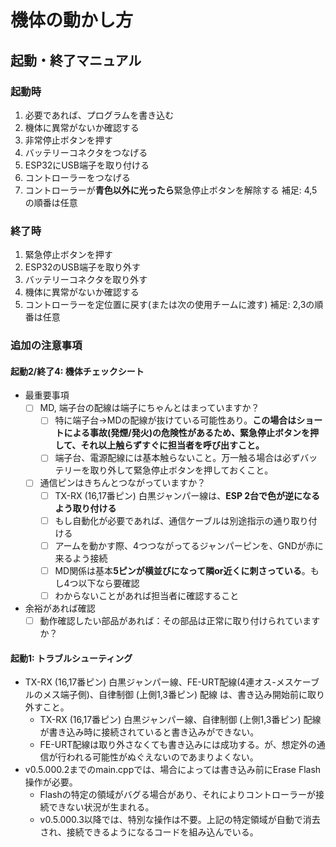 # 機体の動かし方

## 起動・終了マニュアル
### 起動時
1. 必要であれば、プログラムを書き込む
2. 機体に異常がないか確認する
3. 非常停止ボタンを押す
4. バッテリーコネクタをつなげる
5. ESP32にUSB端子を取り付ける
6. コントローラーをつなげる
7. コントローラーが**青色以外に光ったら**緊急停止ボタンを解除する
補足: 4,5の順番は任意
### 終了時
1. 緊急停止ボタンを押す
2. ESP32のUSB端子を取り外す
3. バッテリーコネクタを取り外す
4. 機体に異常がないか確認する
5. コントローラーを定位置に戻す(または次の使用チームに渡す)
補足: 2,3の順番は任意
### 追加の注意事項
#### 起動2/終了4: 機体チェックシート
- 最重要事項
  - [ ] MD, 端子台の配線は端子にちゃんとはまっていますか？
    - [ ] 特に端子台->MDの配線が抜けている可能性あり。**この場合はショートによる事故(発煙/発火)の危険性があるため、緊急停止ボタンを押して、それ以上触らずすぐに担当者を呼び出すこと。**
    - [ ] 端子台、電源配線には基本触らないこと。万一触る場合は必ずバッテリーを取り外して緊急停止ボタンを押しておくこと。
  - [ ] 通信ピンはきちんとつながっていますか？
    - [ ] TX-RX (16,17番ピン) 白黒ジャンパー線は、**ESP 2台で色が逆になるよう取り付ける**
    - [ ] もし自動化が必要であれば、通信ケーブルは別途指示の通り取り付ける
    - [ ] アームを動かす際、4つつながってるジャンパーピンを、GNDが赤に来るよう接続
    - [ ] MD関係は基本**5ピンが横並びになって隣or近くに刺さっている**。もし4つ以下なら要確認
    - [ ] わからないことがあれば担当者に確認すること
- 余裕があれば確認
  - [ ] 動作確認したい部品があれば：その部品は正常に取り付けられていますか？
#### 起動1: トラブルシューティング
- TX-RX (16,17番ピン) 白黒ジャンパー線、FE-URT配線(4連オス-メスケーブルのメス端子側)、自律制御 (上側1,3番ピン) 配線 は、書き込み開始前に取り外すこと。
  - TX-RX (16,17番ピン) 白黒ジャンパー線、自律制御 (上側1,3番ピン) 配線が書き込み時に接続されていると書き込みができない。
  - FE-URT配線は取り外さなくても書き込みには成功する。が、想定外の通信が行われる可能性がぬぐえないのであまりよくない。
- v0.5.000.2までのmain.cppでは、場合によっては書き込み前にErase Flash操作が必要。
  - Flashの特定の領域がバグる場合があり、それによりコントローラーが接続できない状況が生まれる。
  - v0.5.000.3以降では、特別な操作は不要。上記の特定領域が自動で消去され、接続できるようになるコードを組み込んでいる。